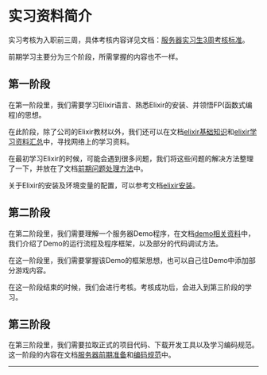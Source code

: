 # 实习资料简介

实习考核为入职前三周，具体考核内容详见文档：[服务器实习生3周考核标准](/lib/服务器实习生3周考核标准.md)。

前期学习主要分为三个阶段，所需掌握的内容也不一样。

## 第一阶段

在第一阶段里，我们需要学习Elixir语言、熟悉Elixir的安装、并领悟FP(函数式编程)的思想。

在此阶段，除了公司的Elixir教材以外，我们还可以在文档[elixir基础知识](/lib/elixir基础知识.md)和[elixir学习资料汇总](/lib/elixir学习资料汇总.md)中，寻找网络上的学习资料。

在最初学习Elixir的时候，可能会遇到很多问题，我们将这些问题的解决方法整理了一下，并放在了文档[前期问题处理方法](/lib/前期问题.md)中。

关于Elixir的安装及环境变量的配置，可以参考文档[elixir安装](/lib/elixir安装及demo相关资料.md#一_Elixir安装)。

## 第二阶段

在第二阶段里，我们需要理解一个服务器Demo程序，在文档[demo相关资料](/lib/elixir安装及demo相关资料.md#二_demo流程分析)中，我们介绍了Demo的运行流程及程序框架，以及部分的代码调试方法。

在这一阶段里，我们需要掌握该Demo的框架思想，也可以自己往Demo中添加部分游戏内容。

在这一阶段结束的时候，我们会进行考核。考核成功后，会进入到第三阶段的学习。

## 第三阶段

在第三阶段里，我们需要拉取正式的项目代码、下载开发工具以及学习编码规范。这一阶段的内容在文档[服务器前期准备](/lib/服务器前期准备.md)和[编码规范](/lib/code_guide.md)中。

---
